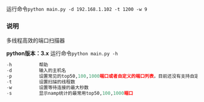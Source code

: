 

运行命令`python main.py -d 192.168.1.102 -t 1200 -w 9 `


### 说明

多线程高效的端口扫描器

**python版本：3.x**
运行命令`python main.py -h`
```python
-h			帮助
-d			输入的主机名
-p			设置常见的top50,100,1000端口或者自定义的端口列表，目前还没有支持自定义端口范围扫描（待             实现）
-t			设置扫描的线程数
-w			设置等待连接的最大秒数
-s			显示namp统计的最常用top50,100,1000端口
```
